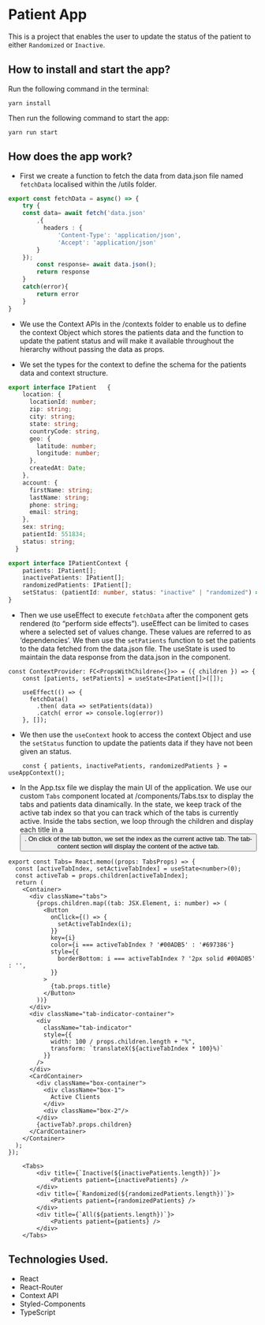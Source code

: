 # Patient App
This is a project that enables the user to update the status of the patient to either `Randomized` or `Inactive`. 

## How to install and start the app?
Run the following command in the terminal:

```
yarn install
```

Then run the following command to start the app:

```
yarn run start
```


## How does the app work?
- First we create a function to fetch the data from data.json file named `fetchData` localised within the /utils folder. 
```ts
export const fetchData = async() => {
    try {
    const data= await fetch('data.json'
        ,{
          headers : { 
              'Content-Type': 'application/json',
              'Accept': 'application/json'
        }
    });
        const response= await data.json();
        return response
    }
    catch(error){
        return error
    }
}
```
- We use the Context APIs in the /contexts folder to enable us to define the context Object which stores the patients data and the function to update the patient status and will make it available throughout the hierarchy without passing the data as props.

- We set the types for the context to define the schema for the patients data and context structure.
```ts
export interface IPatient   {
    location: {
      locationId: number;
      zip: string;
      city: string;
      state: string;
      countryCode: string,
      geo: {
        latitude: number;
        longitude: number;
      },
      createdAt: Date;
    },
    account: {
      firstName: string;
      lastName: string;
      phone: string;
      email: string;
    },
    sex: string;
    patientId: 551834;
    status: string;
  }

export interface IPatientContext {
    patients: IPatient[];
    inactivePatients: IPatient[];
    randomizedPatients: IPatient[];
    setStatus: (patientId: number, status: "inactive" | "randomized") => void;
}
```

- Then we use useEffect to execute `fetchData` after the component gets rendered (to “perform side effects”). useEffect can be limited to cases where a selected set of values change. These values are referred to as ‘dependencies’. We then use the `setPatients` function to set the patients to the data fetched from the data.json file. The useState is used to maintain the data response from the data.json in the component.
```tsx
const ContextProvider: FC<PropsWithChildren<{}>> = ({ children }) => {
    const [patients, setPatients] = useState<IPatient[]>([]);

    useEffect(() => {
      fetchData()
        .then( data => setPatients(data))
        .catch( error => console.log(error))
    }, []);

```

- We then use the `useContext` hook to access the context Object and use the `setStatus` function to update the patients data if they have not been given an status.
```tsx
    const { patients, inactivePatients, randomizedPatients } = useAppContext();
```

- In the App.tsx file we display the main UI of the application. We use our custom `Tabs` component located at /components/Tabs.tsx to display the tabs and patients data dinamically. In the state, we keep track of the active tab index so that you can track which of the tabs is currently active. Inside the tabs section, we loop through the children and display each title in a <button />. On click of the tab button, we set the index as the current active tab. The tab-content section will display the content of the active tab.

```tsx
export const Tabs= React.memo((props: TabsProps) => {
  const [activeTabIndex, setActiveTabIndex] = useState<number>(0);
  const activeTab = props.children[activeTabIndex];
  return (
    <Container>
      <div className="tabs">
        {props.children.map((tab: JSX.Element, i: number) => (
          <Button
            onClick={() => {
              setActiveTabIndex(i);
            }}
            key={i}
            color={i === activeTabIndex ? '#00ADB5' : '#697386'}
            style={{
              borderBottom: i === activeTabIndex ? '2px solid #00ADB5' : '',
            }}
          >
            {tab.props.title}
          </Button>
        ))}
      </div>
      <div className="tab-indicator-container">
        <div
          className="tab-indicator"
          style={{
            width: 100 / props.children.length + "%",
            transform: `translateX(${activeTabIndex * 100}%)`
          }}
        />
      </div>
      <CardContainer>
        <div className="box-container">
          <div className="box-1">
            Active Clients 
          </div>
          <div className="box-2"/> 
        </div>
        {activeTab?.props.children}
      </CardContainer>
    </Container>
  );
});
```
```tsx
    <Tabs>
        <div title={`Inactive(${inactivePatients.length})`}>
            <Patients patient={inactivePatients} />
        </div>
        <div title={`Randomized(${randomizedPatients.length})`}>
            <Patients patient={randomizedPatients} />
        </div>
        <div title={`All(${patients.length})`}>
            <Patients patient={patients} />
        </div>
    </Tabs>
```

## Technologies Used.
- React
- React-Router
- Context API
- Styled-Components
- TypeScript